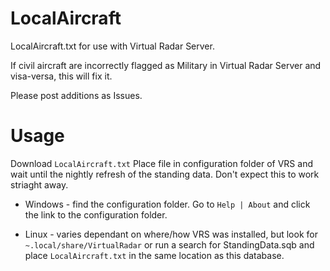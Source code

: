# LocalAircraft
LocalAircraft.txt for use with Virtual Radar Server.

If civil aircraft are incorrectly flagged as Military in Virtual Radar Server and visa-versa, this will fix it.

Please post additions as Issues.

# Usage

Download ``LocalAircraft.txt`` Place file in configuration folder of VRS and wait until the nightly refresh of the standing data. Don't expect this to work striaght away.

- Windows - find the configuration folder. Go to ``Help | About`` and click the link to the configuration folder.

- Linux - varies dependant on where/how VRS was installed, but look for ``~.local/share/VirtualRadar`` or run a search for StandingData.sqb and place ``LocalAircraft.txt`` in the same location as this database.

